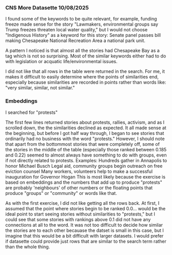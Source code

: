 ### CNS More Datasette  10/08/2025

I found some of the keywords to be quite relevant, for example, funding freeze made sense for the story "Lawmakers, environmental groups say Trump freezes threaten local water quality," but I would not choose "Indigenous History" as a keyword for this story: Senate panel passes bill making Chesapeake National Recreation Area a national park unit.

A pattern I noticed is that almost all the stories had Chesapeake Bay as a tag which is not so surprising. Most of the similar keywords either had to do with legislation or acquatic life/environmental issues.

I did not like that all rows in the table were returned in the search. For me, it makes it difficult to easily determine where the points of similarities end, especially because similarities are recorded in points rather than words like: "very similar, similar, not similar."


### Embeddings


I searched for "protests"

The first few lines returned stories about protests, rallies, activism, and as I scrolled down, the the similarities declined as expected. It all made sense at the beginning, but before I got half way through, I began to see stories that ordinarily had no business with the word "protests."
However, I should note that apart from the bottommost stories that were completely off, some of the stories in the middle of the table (especially those ranked between 0.185 and 0.22) seemed to almost always have something to do with groups, even if not directly related to protests.
Examples:   Hundreds gather in Annapolis to honor Michael Busch
            Legal aid, community groups begin outreach on free eviction counsel
            Many workers, volunteers help to make a successful inauguration for Governor Hogan
This is most likely because the exercise is based on embeddings and the numbers that add up to produce "protests" are probably 'neighbours' of other numbers or the floating points that produce "groups" or "community" or words like that.

As with the first exercise, I did not like getting all the rows back. At first, I assumed that the point where stories begin to be ranked 0.0... would be the ideal point to start seeing stories without similarities to "protests," but I could see that some stories with rankings above 0.1 did not have any connections at all to the word. It was not too difficult to decide how similar the stories are to each other becauase the datset is small in this case, but I imagine that this would be a bit difficult with larger datasets. I would prefer if datasette could provide just rows that are similar to the search term rather than the whole thing.